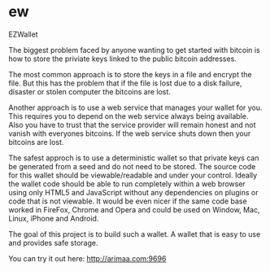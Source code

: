 ew
==

EZWallet

The biggest problem faced by anyone wanting to get started with bitcoin is how to store the priviate keys linked to the public bitcoin addresses. 

The most common approach is to store the keys in a file and encrypt the file. But this has the problem that if the file is lost due to a disk failure, disaster or stolen computer the bitcoins are lost.

Another approach is to use a web service that manages your wallet for you. This requires you to depend on the web service always being available. Also you have to trust that the service provider will remain honest and not vanish with everyones bitcoins. If the web service shuts down then your bitcoins are lost.

The safest approch is to use a deterministic wallet so that private keys can be generated from a seed and do not need to be stored. The source code for this wallet should be viewable/readable and under your control. Ideally the wallet code should be able to run completely within a web browser using only HTML5 and JavaScript without any dependencies on plugins or code that is not viewable. It would be even nicer if the same code base worked in FireFox, Chrome and Opera and could be used on Window, Mac, Linux, iPhone and Android.

The goal of this project is to build such a wallet. A wallet that is easy to use and provides safe storage.

You can try it out here: http://arimaa.com:9696

